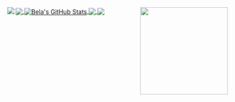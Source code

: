 <img align="left" src="https://orhun.dev/img/crow.png">
<img align='right' src='https://user-images.githubusercontent.com/5713670/87202985-820dcb80-c2b6-11ea-9f56-7ec461c497c3.gif' width='200"'>

<a href="https://github.com/taulantxhakli/taulantxhakli">
  <img align="center" src="https://github-readme-stats.vercel.app/api/top-langs/?username=bbelkiss&hide=java,html,tex&title_color=ffffff&text_color=c9cacc&icon_color=blueviolet&bg_color=1d1f21&langs_count=3" />
</a>
<a href="https://github.com/bbelkiss/bbelkiss">
  <img align="center" src="https://github-readme-stats.vercel.app/api?username=bbelkiss&show_icons=true&line_height=27&count_private=true&title_color=ffffff&text_color=c9cacc&icon_color=blueviolet&bg_color=1d1f21" alt="Bela's GitHub Stats" />
</a>

<a href="https://github.com/bbelkiss/UNLP-Informatica">
  <img align="center" src="https://github-readme-stats.vercel.app/api/pin/?username=bbelkiss&repo=UNLP-Informatica&title_color=ffffff&text_color=c9cacc&icon_color=blueviolet&bg_color=1d1f21" />
</a>


<a href="https://github.com/taulantxhakli/taulantxhakli.github.io">
  <img align="center" src="https://github-readme-stats.vercel.app/api/pin/?username=bbelkiss&repo=bbelkiss&title_color=ffffff&text_color=c9cacc&icon_color=blueviolet&bg_color=1d1f21" />
</a>  

